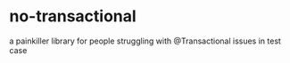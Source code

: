 # no-transactional
a painkiller library for people struggling with @Transactional issues in test case
